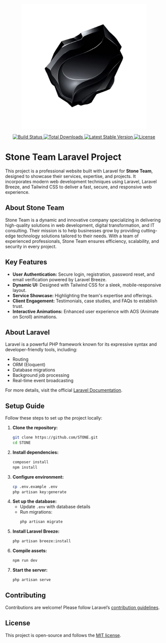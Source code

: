 <p align="center">
  <a href="github.com/roshdiraed" target="_blank">
    <img src="./public/img/logo-removebg-preview.png" width="400" alt="Laravel Logo">
  </a>
</p>

<p align="center">
  <a href="https://github.com/laravel/framework/actions">
    <img src="https://github.com/laravel/framework/workflows/tests/badge.svg" alt="Build Status">
  </a>
  <a href="https://packagist.org/packages/laravel/framework">
    <img src="https://img.shields.io/packagist/dt/laravel/framework" alt="Total Downloads">
  </a>
  <a href="https://packagist.org/packages/laravel/framework">
    <img src="https://img.shields.io/packagist/v/laravel/framework" alt="Latest Stable Version">
  </a>
  <a href="https://packagist.org/packages/laravel/framework">
    <img src="https://img.shields.io/packagist/l/laravel/framework" alt="License">
  </a>
</p>

# Stone Team Laravel Project

This project is a professional website built with Laravel for **Stone Team**, designed to showcase their services, expertise, and projects. It incorporates modern web development techniques using Laravel, Laravel Breeze, and Tailwind CSS to deliver a fast, secure, and responsive web experience.

## About Stone Team

Stone Team is a dynamic and innovative company specializing in delivering high-quality solutions in web development, digital transformation, and IT consulting. Their mission is to help businesses grow by providing cutting-edge technology solutions tailored to their needs. With a team of experienced professionals, Stone Team ensures efficiency, scalability, and security in every project.

## Key Features

- **User Authentication:** Secure login, registration, password reset, and email verification powered by Laravel Breeze.
- **Dynamic UI:** Designed with Tailwind CSS for a sleek, mobile-responsive layout.
- **Service Showcase:** Highlighting the team's expertise and offerings.
- **Client Engagement:** Testimonials, case studies, and FAQs to establish trust.
- **Interactive Animations:** Enhanced user experience with AOS (Animate on Scroll) animations.

## About Laravel

Laravel is a powerful PHP framework known for its expressive syntax and developer-friendly tools, including:
- Routing
- ORM (Eloquent)
- Database migrations
- Background job processing
- Real-time event broadcasting

For more details, visit the official [Laravel Documentation](https://laravel.com/docs).

## Setup Guide

Follow these steps to set up the project locally:

1. **Clone the repository:**
   ```sh
   git clone https://github.com/STONE.git
   cd STONE
   ```
2. **Install dependencies:**
   ```sh
   composer install
   npm install
   ```
3. **Configure environment:**
   ```sh
   cp .env.example .env
   php artisan key:generate
   ```
4. **Set up the database:**
   - Update `.env` with database details
   - Run migrations:
     ```sh
     php artisan migrate
     ```
5. **Install Laravel Breeze:**
   ```sh
   php artisan breeze:install
   ```
6. **Compile assets:**
   ```sh
   npm run dev
   ```
7. **Start the server:**
   ```sh
   php artisan serve
   ```

## Contributing

Contributions are welcome! Please follow Laravel’s [contribution guidelines](https://laravel.com/docs/contributions).

## License

This project is open-source and follows the [MIT license](https://opensource.org/licenses/MIT).

